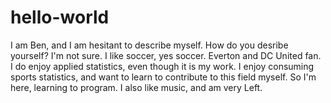 # hello-world
I am Ben, and I am hesitant to describe myself. How do you desribe yourself? I'm not sure. 
I like soccer, yes soccer. Everton and DC United fan. I do enjoy applied statistics, even though it is my work. 
I enjoy consuming sports statistics, and want to learn to contribute to this field myself. So I'm here, learning
to program. I also like music, and am very Left. 
